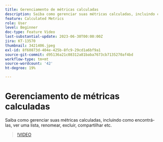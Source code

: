 ```yaml
---
title: Gerenciamento de métricas calculadas
description: Saiba como gerenciar suas métricas calculadas, incluindo como encontrá-las, ver uma lista, renomear, excluir, compartilhar etc.
feature: Calculated Metrics
role: User
level: Beginner
doc-type: Feature Video
last-substantial-update: 2023-06-30T00:00:00Z
jira: KT-13570
thumbnail: 3421406.jpeg
exl-id: 8f60873d-404e-425b-8fc9-29cd1a6bf9a1
source-git-commit: d95136a21c08312a81baba7673cb7135270af4bd
workflow-type: tm+mt
source-wordcount: '42'
ht-degree: 19%

---
```


# Gerenciamento de métricas calculadas

Saiba como gerenciar suas métricas calculadas, incluindo como encontrá-las, ver uma lista, renomear, excluir, compartilhar etc.

>[!VIDEO](https://video.tv.adobe.com/v/3423591/?learn=on&captions=por_br)
